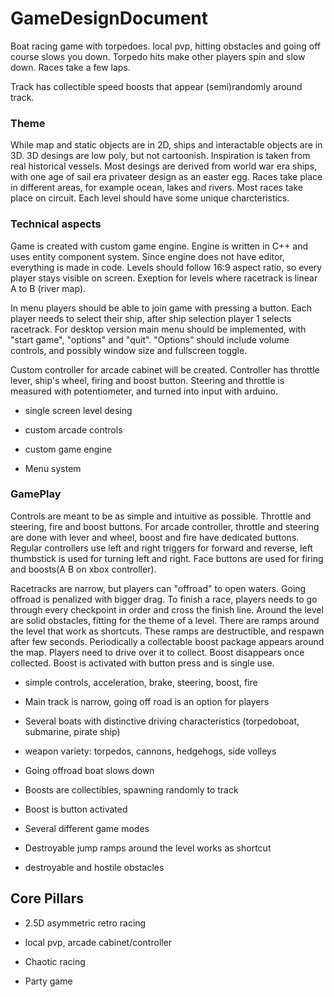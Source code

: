 # GameDesignDocument

Boat racing game with torpedoes. local pvp, hitting obstacles and going off course slows you down. Torpedo hits make other players spin and slow down. Races take a few laps.

Track has collectible speed boosts that appear (semi)randomly around track. 

### Theme

While map and static objects are in 2D, ships and interactable objects are in 3D.
3D desings are low poly, but not cartoonish. Inspiration is taken from real historical vessels.
Most desings are derived from world war era ships, with one age of sail era privateer design as an easter egg.
Races take place in different areas, for example ocean, lakes and rivers. Most races take place on circuit.
Each level should have some unique charcteristics.


### Technical aspects

Game is created with custom game engine. Engine is written in C++ and uses entity component system.
Since engine does not have editor, everything is made in code.
Levels should follow 16:9 aspect ratio, so every player stays visible on screen.
Exeption for levels where racetrack is linear A to B (river map).

In menu players should be able to join game with pressing a button.
Each player needs to select their ship, after ship selection player 1 selects racetrack.
For desktop version main menu should be implemented, with "start game", "options" and "quit".
"Options" should include volume controls, and possibly window size and fullscreen toggle.

Custom controller for arcade cabinet will be created. Controller has throttle lever, ship's wheel, firing and boost button.
Steering and throttle is measured with potentiometer, and turned into input with arduino.

- single screen level desing 

- custom arcade controls

- custom game engine

- Menu system


### GamePlay

Controls are meant to be as simple and intuitive as possible. Throttle and steering, fire and boost buttons.
For arcade controller, throttle and steering are done with lever and wheel, boost and fire have dedicated buttons.
Regular controllers use left and right triggers for forward and reverse, left thumbstick is used for turning left and right.
Face buttons are used for firing and boosts(A B on xbox controller).

Racetracks are narrow, but players can "offroad" to open waters. Going offroad is penalized with bigger drag.
To finish a race, players needs to go through every checkpoint in order and cross the finish line.
Around the level are solid obstacles, fitting for the theme of a level.
There are ramps around the level that work as shortcuts. These ramps are destructible, and respawn after few seconds.
Periodically a collectable boost package appears around the map. Players need to drive over it to collect. Boost disappears once collected.
Boost is activated with button press and is single use.



- simple controls, acceleration, brake, steering, boost, fire 

- Main track is narrow, going off road is an option for players 

- Several boats with distinctive driving characteristics (torpedoboat, submarine, pirate ship)

- weapon variety: torpedos, cannons, hedgehogs, side volleys

- Going offroad boat slows down 

- Boosts are collectibles, spawning randomly to track

- Boost is button activated

- Several different game modes

- Destroyable jump ramps around the level works as shortcut

- destroyable and hostile obstacles


## Core Pillars

- 2.5D asymmetric retro racing 

- local pvp, arcade cabinet/controller

- Chaotic racing 

- Party game 

